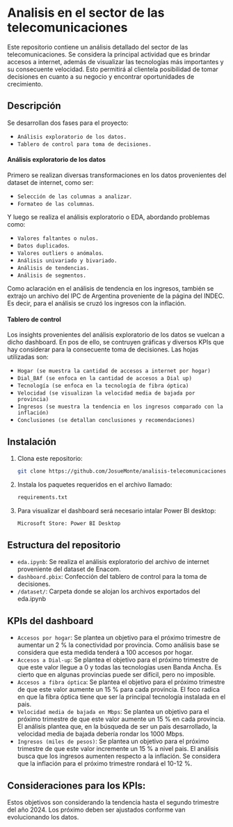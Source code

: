 # Analisis en el sector de las telecomunicaciones

Este repositorio contiene un análisis detallado del sector de las telecomunicaciones. Se considera la principal actividad que es brindar accesos a internet, además de visualizar las tecnologías más importantes y su consecuente velocidad. Esto permitirá al clientela posibilidad de tomar decisiones en cuanto a su negocio y encontrar oportunidades de crecimiento.

## Descripción
Se desarrollan dos fases para el proyecto:

- `Análisis exploratorio de los datos.`
- `Tablero de control para toma de decisiones.`

#### Análisis exploratorio de los datos

Primero se realizan diversas transformaciones en los datos provenientes del dataset de internet, como ser:

- `Selección de las columnas a analizar`.
- `Formateo de las columnas`.

Y luego se realiza el análisis exploratorio o EDA, abordando problemas como:

- `Valores faltantes o nulos.`
- `Datos duplicados`.
- `Valores outliers o anómalos`.
- `Análisis univariado y bivariado.`
- `Análisis de tendencias.`
- `Análisis de segmentos.` 

Como aclaración en el análisis de tendencia en los ingresos, también se extrajo un archivo del IPC de Argentina proveniente de la página del INDEC. Es decir, para el análisis se cruzó los ingresos con la inflación.

#### Tablero de control

Los insights provenientes del análisis exploratorio de los datos se vuelcan a dicho dashboard. En pos de ello, se contruyen gráficas y diversos KPIs que hay considerar para la consecuente toma de decisiones. Las hojas utilizadas son: 

- `Hogar (se muestra la cantidad de accesos a internet por hogar)`
- `Dial_BAf (se enfoca en la cantidad de accesos a Dial up)`
- `Tecnología (se enfoca en la tecnología de fibra óptica)`
- `Velocidad (se visualizan la velocidad media de bajada por provincia)`
- `Ingresos (se muestra la tendencia en los ingresos comparado con la inflación)`
- `Conclusiones (se detallan conclusiones y recomendaciones)`

## Instalación

1. Clona este repositorio:
   ```sh
   git clone https://github.com/JosueMonte/analisis-telecomunicaciones
   ```

2. Instala los paquetes requeridos en el archivo llamado:
   ```sh
   requirements.txt
   ```

3. Para visualizar el dashboard será necesario intalar Power BI desktop:
   ```sh
   Microsoft Store: Power BI Desktop
   ```

## Estructura del repositorio

- `eda.ipynb`: Se realiza el análisis exploratorio del archivo de internet proveniente del dataset de Enacom.
- `dashboard.pbix`: Confección del tablero de control para la toma de decisiones.
- `/dataset/`: Carpeta donde se alojan los archivos exportados del eda.ipynb

## KPIs del dashboard

- `Accesos por hogar`: Se plantea un objetivo para el próximo trimestre de aumentar un 2 % la conectividad por provincia. Como análisis base se considera que esta medida tenderá a 100 accesos por hogar.
- `Accesos a Dial-up`: Se plantea el objetivo para el próximo trimestre de que este valor llegue a 0 y todas las tecnologías usen Banda Ancha. Es cierto que en algunas provincias puede ser difícil, pero no imposible.
- `Accesos a fibra óptica`: Se plantea el objetivo para el próximo trimestre de que este valor aumente un 15 % para cada provincia. El foco radica en que la fibra óptica tiene que ser la principal tecnología instalada en el pais.
- `Velocidad media de bajada en Mbps`: Se plantea un objetivo para el próximo trimestre de que este valor aumente un 15 % en cada provincia. El análisis plantea que, en la búsqueda de ser un pais desarrollado, la velocidad media de bajada debería rondar los 1000 Mbps.
- `Ingresos (miles de pesos)`: Se plantea un objetivo para el próximo trimestre de que este valor incremente un 15 % a nivel pais. El análisis busca que los ingresos aumenten respecto a la inflación. Se considera que la inflación para el próximo trimestre rondará el 10-12 %.

## Consideraciones para los KPIs:

Estos objetivos son considerando la tendencia hasta el segundo trimestre del año 2024. Los próximo deben ser ajustados conforme van evolucionando los datos.





